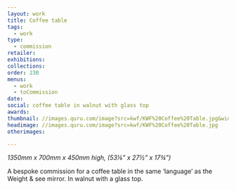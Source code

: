 ```yaml
---
layout: work
title: Coffee table
tags:
  - work
type:
  - commission
retailer:
exhibitions:
collections:
order: 230
menus:
  - work
  - toCommission
date:
social: coffee table in walnut with glass top
awards:
thumbnail: //images.quru.com/image?src=kwf/KWF%20Coffee%20Table.jpg&width=170&height=170&fill=auto
headimage: //images.quru.com/image?src=kwf/KWF%20Coffee%20Table.jpg
otherimages:

---
```

_1350mm x 700mm x 450mm high, (53&#8539;” x 27&frac12;” x 17&frac34;”)_


A bespoke commission for a coffee table in the same ‘language’ as the Weight & see mirror.  In walnut with a glass top.

